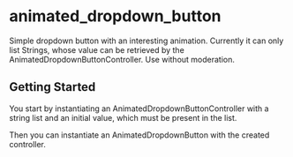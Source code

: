 # animated_dropdown_button

Simple dropdown button with an interesting animation.
Currently it can only list Strings, whose value can be retrieved by the AnimatedDropdownButtonController.
Use without moderation.

## Getting Started

You start by instantiating an AnimatedDropdownButtonController with a string list and an initial value, which must be present in the list.

Then you can instantiate an AnimatedDropdownButton with the created controller.